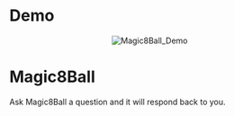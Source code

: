# Demo

<span>&emsp;&emsp;&emsp;&emsp;&emsp;&emsp;&emsp;&emsp;&emsp;&emsp;&emsp;&emsp;&emsp;</span>![Magic8Ball_Demo](https://user-images.githubusercontent.com/16315708/37813538-e21f1144-2e3b-11e8-9e19-94d0426e076a.gif)


# Magic8Ball
Ask Magic8Ball a question and it will respond back to you. 

